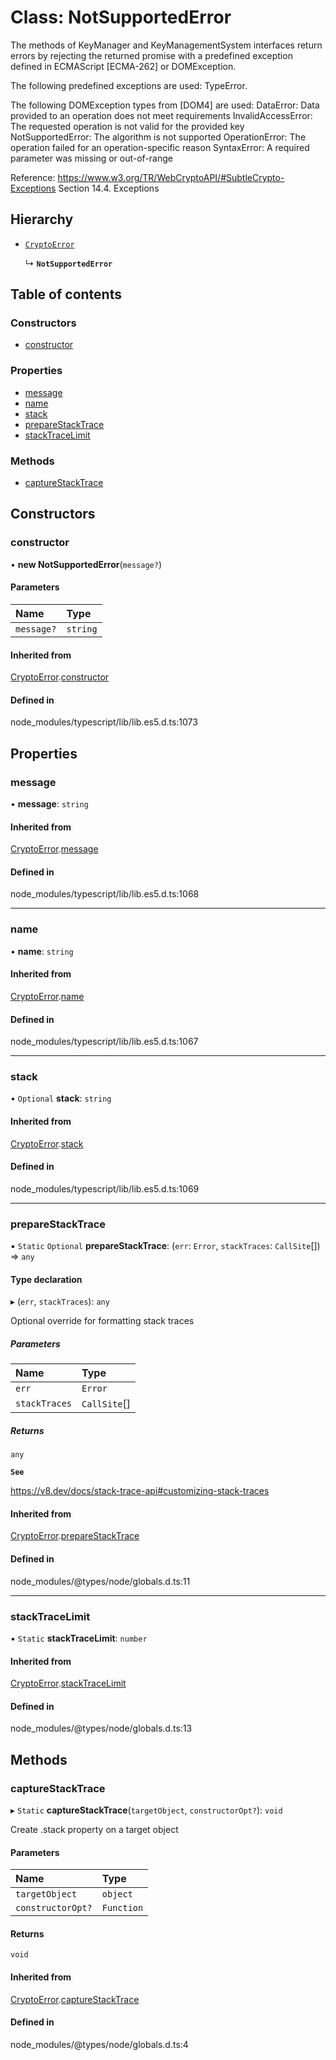 # Class: NotSupportedError

The methods of KeyManager and KeyManagementSystem interfaces return
errors by rejecting the returned promise with a predefined exception
defined in ECMAScript [ECMA-262] or DOMException.

The following predefined exceptions are used: TypeError.

The following DOMException types from [DOM4] are used:
  DataError: Data provided to an operation does not meet requirements
  InvalidAccessError: The requested operation is not valid for the provided key
  NotSupportedError: The algorithm is not supported
  OperationError: The operation failed for an operation-specific reason
  SyntaxError: A required parameter was missing or out-of-range

Reference: https://www.w3.org/TR/WebCryptoAPI/#SubtleCrypto-Exceptions
           Section 14.4. Exceptions

## Hierarchy

- [`CryptoError`](CryptoError.md)

  ↳ **`NotSupportedError`**

## Table of contents

### Constructors

- [constructor](NotSupportedError.md#constructor)

### Properties

- [message](NotSupportedError.md#message)
- [name](NotSupportedError.md#name)
- [stack](NotSupportedError.md#stack)
- [prepareStackTrace](NotSupportedError.md#preparestacktrace)
- [stackTraceLimit](NotSupportedError.md#stacktracelimit)

### Methods

- [captureStackTrace](NotSupportedError.md#capturestacktrace)

## Constructors

### constructor

• **new NotSupportedError**(`message?`)

#### Parameters

| Name | Type |
| :------ | :------ |
| `message?` | `string` |

#### Inherited from

[CryptoError](CryptoError.md).[constructor](CryptoError.md#constructor)

#### Defined in

node_modules/typescript/lib/lib.es5.d.ts:1073

## Properties

### message

• **message**: `string`

#### Inherited from

[CryptoError](CryptoError.md).[message](CryptoError.md#message)

#### Defined in

node_modules/typescript/lib/lib.es5.d.ts:1068

___

### name

• **name**: `string`

#### Inherited from

[CryptoError](CryptoError.md).[name](CryptoError.md#name)

#### Defined in

node_modules/typescript/lib/lib.es5.d.ts:1067

___

### stack

• `Optional` **stack**: `string`

#### Inherited from

[CryptoError](CryptoError.md).[stack](CryptoError.md#stack)

#### Defined in

node_modules/typescript/lib/lib.es5.d.ts:1069

___

### prepareStackTrace

▪ `Static` `Optional` **prepareStackTrace**: (`err`: `Error`, `stackTraces`: `CallSite`[]) => `any`

#### Type declaration

▸ (`err`, `stackTraces`): `any`

Optional override for formatting stack traces

##### Parameters

| Name | Type |
| :------ | :------ |
| `err` | `Error` |
| `stackTraces` | `CallSite`[] |

##### Returns

`any`

**`See`**

https://v8.dev/docs/stack-trace-api#customizing-stack-traces

#### Inherited from

[CryptoError](CryptoError.md).[prepareStackTrace](CryptoError.md#preparestacktrace)

#### Defined in

node_modules/@types/node/globals.d.ts:11

___

### stackTraceLimit

▪ `Static` **stackTraceLimit**: `number`

#### Inherited from

[CryptoError](CryptoError.md).[stackTraceLimit](CryptoError.md#stacktracelimit)

#### Defined in

node_modules/@types/node/globals.d.ts:13

## Methods

### captureStackTrace

▸ `Static` **captureStackTrace**(`targetObject`, `constructorOpt?`): `void`

Create .stack property on a target object

#### Parameters

| Name | Type |
| :------ | :------ |
| `targetObject` | `object` |
| `constructorOpt?` | `Function` |

#### Returns

`void`

#### Inherited from

[CryptoError](CryptoError.md).[captureStackTrace](CryptoError.md#capturestacktrace)

#### Defined in

node_modules/@types/node/globals.d.ts:4
